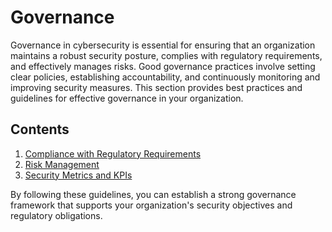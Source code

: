 # Governance

Governance in cybersecurity is essential for ensuring that an organization maintains a robust security posture, complies with regulatory requirements, and effectively manages risks. Good governance practices involve setting clear policies, establishing accountability, and continuously monitoring and improving security measures. This section provides best practices and guidelines for effective governance in your organization.

## Contents

1. [Compliance with Regulatory Requirements](./compliance-regulatory-requirements.md)
2. [Risk Management](./risk-management.md)
3. [Security Metrics and KPIs](./security-metrics-kpis.md)

By following these guidelines, you can establish a strong governance framework that supports your organization's security objectives and regulatory obligations.
